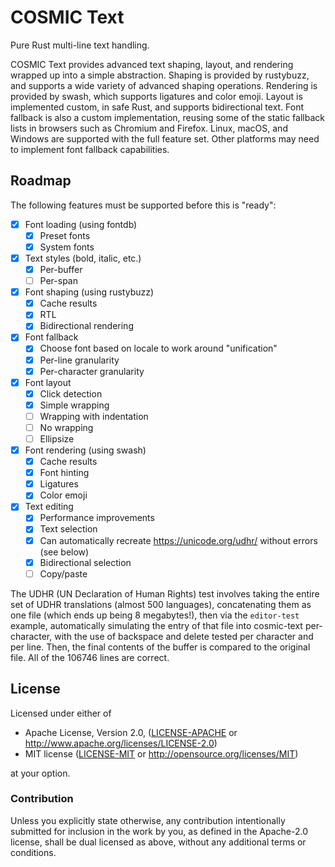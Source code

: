 # COSMIC Text

Pure Rust multi-line text handling.

COSMIC Text provides advanced text shaping, layout, and rendering wrapped up
into a simple abstraction. Shaping is provided by rustybuzz, and supports a
wide variety of advanced shaping operations. Rendering is provided by swash,
which supports ligatures and color emoji. Layout is implemented custom, in safe
Rust, and supports bidirectional text. Font fallback is also a custom
implementation, reusing some of the static fallback lists in browsers such as
Chromium and Firefox. Linux, macOS, and Windows are supported with the full
feature set. Other platforms may need to implement font fallback capabilities.

## Roadmap

The following features must be supported before this is "ready":

- [x] Font loading (using fontdb)
  - [x] Preset fonts
  - [x] System fonts
- [x] Text styles (bold, italic, etc.)
  - [x] Per-buffer
  - [ ] Per-span
- [x] Font shaping (using rustybuzz)
  - [x] Cache results
  - [x] RTL
  - [x] Bidirectional rendering
- [x] Font fallback
  - [x] Choose font based on locale to work around "unification"
  - [x] Per-line granularity
  - [x] Per-character granularity
- [x] Font layout
  - [x] Click detection
  - [x] Simple wrapping
  - [ ] Wrapping with indentation
  - [ ] No wrapping
  - [ ] Ellipsize
- [x] Font rendering (using swash)
  - [x] Cache results
  - [x] Font hinting
  - [x] Ligatures
  - [x] Color emoji
- [x] Text editing
    - [x] Performance improvements
    - [x] Text selection
    - [x] Can automatically recreate https://unicode.org/udhr/ without errors (see below)
    - [x] Bidirectional selection
    - [ ] Copy/paste

The UDHR (UN Declaration of Human Rights) test involves taking the entire set of
UDHR translations (almost 500 languages), concatenating them as one file (which
ends up being 8 megabytes!), then via the `editor-test` example, automatically
simulating the entry of that file into cosmic-text per-character, with the use
of backspace and delete tested per character and per line. Then, the final
contents of the buffer is compared to the original file. All of the 106746
lines are correct.

## License

Licensed under either of

 * Apache License, Version 2.0, ([LICENSE-APACHE](LICENSE-APACHE) or
   http://www.apache.org/licenses/LICENSE-2.0)
 * MIT license ([LICENSE-MIT](LICENSE-MIT) or
   http://opensource.org/licenses/MIT)

at your option.

### Contribution

Unless you explicitly state otherwise, any contribution intentionally submitted
for inclusion in the work by you, as defined in the Apache-2.0 license, shall be
dual licensed as above, without any additional terms or conditions.
